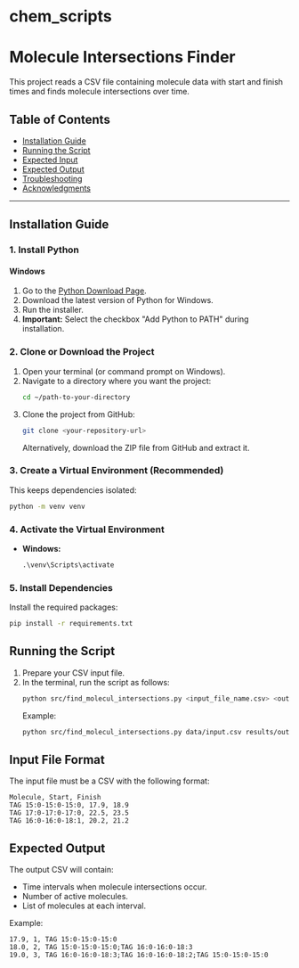 # chem_scripts

# Molecule Intersections Finder

This project reads a CSV file containing molecule data with start and finish times and finds molecule intersections over time.

## Table of Contents
- [Installation Guide](#installation-guide)
- [Running the Script](#running-the-script)
- [Expected Input](#expected-input)
- [Expected Output](#expected-output)
- [Troubleshooting](#troubleshooting)
- [Acknowledgments](#acknowledgments)

---

## Installation Guide

### 1. Install Python

#### Windows
1. Go to the [Python Download Page](https://www.python.org/downloads/).
2. Download the latest version of Python for Windows.
3. Run the installer.
4. **Important:** Select the checkbox "Add Python to PATH" during installation.

### 2. Clone or Download the Project
1. Open your terminal (or command prompt on Windows).
2. Navigate to a directory where you want the project:
   ```bash
   cd ~/path-to-your-directory
   ```
3. Clone the project from GitHub:
   ```bash
   git clone <your-repository-url>
   ```
   Alternatively, download the ZIP file from GitHub and extract it.

### 3. Create a Virtual Environment (Recommended)
This keeps dependencies isolated:
```bash
python -m venv venv
```

### 4. Activate the Virtual Environment
- **Windows:**
  ```cmd
  .\venv\Scripts\activate
  ```
  
### 5. Install Dependencies
Install the required packages:
```bash
pip install -r requirements.txt
```

## Running the Script

1. Prepare your CSV input file.
2. In the terminal, run the script as follows:
   ```bash
   python src/find_molecul_intersections.py <input_file_name.csv> <output_file_name.csv>
   ```
   Example:
   ```bash
   python src/find_molecul_intersections.py data/input.csv results/output.csv
   ```

## Input File Format

The input file must be a CSV with the following format:

```csv
Molecule, Start, Finish
TAG 15:0-15:0-15:0, 17.9, 18.9
TAG 17:0-17:0-17:0, 22.5, 23.5
TAG 16:0-16:0-18:1, 20.2, 21.2
```

## Expected Output
The output CSV will contain:
- Time intervals when molecule intersections occur.
- Number of active molecules.
- List of molecules at each interval.

Example:
```csv
17.9, 1, TAG 15:0-15:0-15:0
18.0, 2, TAG 15:0-15:0-15:0;TAG 16:0-16:0-18:3
19.0, 3, TAG 16:0-16:0-18:3;TAG 16:0-16:0-18:2;TAG 15:0-15:0-15:0
```

